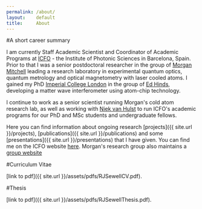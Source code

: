 ```yaml
---
permalink: /about/
layout:    default
title:     About
---
```


#A short career summary

I am currently Staff Academic Scientist and Coordinator of Academic Programs at [ICFO](http://www.icfo.es) - the Institute of Photonic Sciences in Barcelona, Spain. Prior to that I was a senior postdoctoral researcher in the group of  [Morgan Mitchell](http://www.icfo.eu/research/group_details.php?id=20) leading a research laboratory in experimental quantum optics, quantum metrology and optical magnetometry with laser cooled atoms. I gained my PhD [Imperial College London](http://www3.imperial.ac.uk) in the group of [Ed Hinds](http://www3.imperial.ac.uk/ccm/), developing a matter wave interferometer using atom-chip technology.

I continue to work as a senior scientist running Morgan's cold atom research lab, as well as working with [Niek van Hulst](http://www.icfo.eu/about_icfo/people_ficha.php?people_id=95) to run ICFO's academic programs for our PhD and MSc students and undergraduate fellows.

Here you can find information about ongoing research [projects]({{ site.url }}/projects), [publications]({{ site.url }}/publications) and some [presentations]({{ site.url }}/presentations) that I have given. You can find me on the ICFO website [here](http://www.icfo.eu/about_icfo/people_ficha.php?people_id=477). Morgan's research group also maintains a [group website](htttp://www.mitchellgroup.icfo.es) 

#Curriculum Vitae

[link to pdf]({{ site.url }}/assets/pdfs/RJSewellCV.pdf).

#Thesis

[link to pdf]({{ site.url }}/assets/pdfs/RJSewellThesis.pdf).